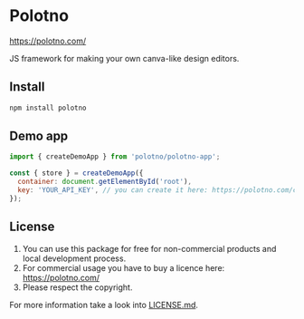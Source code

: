 # Polotno

https://polotno.com/

JS framework for making your own canva-like design editors.

## Install

```bash
npm install polotno
```

## Demo app

```js
import { createDemoApp } from 'polotno/polotno-app';

const { store } = createDemoApp({
  container: document.getElementById('root'),
  key: 'YOUR_API_KEY', // you can create it here: https://polotno.com/cabinet/
});
```

## License

1. You can use this package for free for non-commercial products and local development process.
2. For commercial usage you have to buy a licence here: https://polotno.com/
3. Please respect the copyright.

For more information take a look into [LICENSE.md](/LICENSE.md).
